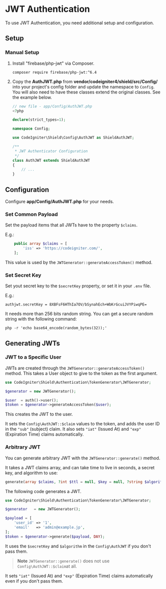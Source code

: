 # JWT Authentication

To use JWT Authentication, you need additional setup and configuration.

## Setup

### Manual Setup

1. Install "firebase/php-jwt" via Composer.

    ```console
    composer require firebase/php-jwt:^6.4
    ```

2. Copy the **AuthJWT.php** from **vendor/codeigniter4/shield/src/Config/** into your project's config folder and update the namespace to `Config`. You will also need to have these classes extend the original classes. See the example below.

    ```php
    // new file - app/Config/AuthJWT.php
    <?php

    declare(strict_types=1);

    namespace Config;

    use CodeIgniter\Shield\Config\AuthJWT as ShieldAuthJWT;

    /**
     * JWT Authenticator Configuration
     */
    class AuthJWT extends ShieldAuthJWT
    {
        // ...
    }
    ```

## Configuration

Configure **app/Config/AuthJWT.php** for your needs.

### Set Common Payload

Set the payload items that all JWTs have to the property `$claims`.

E.g.:
```php
    public array $claims = [
        'iss' => 'https://codeigniter.com/',
    ];
```

This value is used by the `JWTGenerator::generateAccessToken()` method.

### Set Secret Key

Set yout secret key to the `$secretKey` property, or set it in your `.env` file.

E.g.:
```dotenv
authjwt.secretKey = 8XBFsF6HThIa7OV/bSynahEch+WbKrGcuiJVYPiwqPE=
```

It needs more than 256 bits random string. You can get a secure random string
with the following command:

```console
php -r 'echo base64_encode(random_bytes(32));'
```

## Generating JWTs

### JWT to a Specific User

JWTs are created through the `JWTGenerator::generateAccessToken()` method.
This takes a User object to give to the token as the first argument.

```php
use CodeIgniter\Shield\Authentication\TokenGenerator\JWTGenerator;

$generator = new JWTGenerator();

$user  = auth()->user();
$token = $generator->generateAccessToken($user);
```

This creates the JWT to the user.

It sets the `Config\AuthJWT::$claim` values to the token, and adds the user ID
in the `"sub"` (subject) claim. It also sets `"iat"` (Issued At) and `"exp"`
(Expiration Time) claims automatically.

### Arbitrary JWT

You can generate arbitrary JWT with the ``JWTGenerator::generate()`` method.

It takes a JWT claims array, and can take time to live in seconds, a secret key,
and algorithm to use:

```php
generate(array $claims, ?int $ttl = null, $key = null, ?string $algorithm = null): string
```

The following code generates a JWT.

```php
use CodeIgniter\Shield\Authentication\TokenGenerator\JWTGenerator;

$generator   = new JWTGenerator();

$payload = [
    'user_id' => '1',
    'email'   => 'admin@example.jp',
];
$token = $generator->generate($payload, DAY);
```

It uses the `$secretKey` and `$algorithm` in the `Config\AuthJWT` if you don't
pass them.

> **Note**
> ``JWTGenerator::generate()`` does not use `Config\AuthJWT::$claim`at all.

It sets `"iat"` (Issued At) and `"exp"` (Expiration Time) claims automatically
even if you don't pass them.
